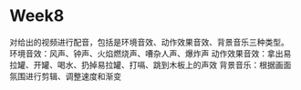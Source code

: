 # Week8
对给出的视频进行配音，包括是环境音效、动作效果音效、背景音乐三种类型。
环境音效：风声、钟声、火焰燃烧声、嘈杂人声、爆炸声
动作效果音效：拿出易拉罐、开罐、喝水、扔掉易拉罐、打嗝、跳到木板上的声效
背景音乐：根据画面氛围进行剪辑、调整速度和渐变
